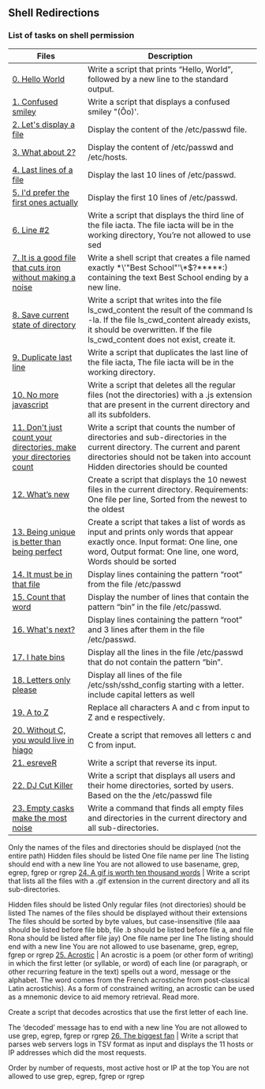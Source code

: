 ## Shell Redirections
### List of tasks on shell permission
Files | Description
------|------------
[0. Hello World](./0-hello_world) | Write a script that prints “Hello, World”, followed by a new line to the standard output.
[1. Confused smiley](./1-confused_smiley) | Write a script that displays a confused smiley "(Ôo)'.
[2. Let's display a file](./2-hellofile) | Display the content of the /etc/passwd file.
[3. What about 2?](./3-twofiles) | Display the content of /etc/passwd and /etc/hosts.
[4. Last lines of a file](./4-lastlines) | Display the last 10 lines of /etc/passwd.
[5. I'd prefer the first ones actually](./5-firstlines) | Display the first 10 lines of /etc/passwd.
[6. Line #2](./6-third_line) | Write a script that displays the third line of the file iacta. The file iacta will be in the working directory, You’re not allowed to use sed
[7. It is a good file that cuts iron without making a noise](./7-file) | Write a shell script that creates a file named exactly \*\\'"Best School"\'\\*$\?\*\*\*\*\*:) containing the text Best School ending by a new line.
[8. Save current state of directory](./8-cwd_state) | Write a script that writes into the file ls_cwd_content the result of the command ls -la. If the file ls_cwd_content already exists, it should be overwritten. If the file ls_cwd_content does not exist, create it.
[9. Duplicate last line](./9-duplicate_last_line) | Write a script that duplicates the last line of the file iacta, The file iacta will be in the working directory.
[10. No more javascript](./10-no_more_js) | Write a script that deletes all the regular files (not the directories) with a .js extension that are present in the current directory and all its subfolders.
[11. Don't just count your directories, make your directories count](./11-directories) | Write a script that counts the number of directories and sub-directories in the current directory. The current and parent directories should not be taken into account Hidden directories should be counted
[12. What’s new](./12-newest_files) | Create a script that displays the 10 newest files in the current directory. Requirements: One file per line, Sorted from the newest to the oldest
[13. Being unique is better than being perfect](./13-unique) | Create a script that takes a list of words as input and prints only words that appear exactly once. Input format: One line, one word, Output format: One line, one word, Words should be sorted
[14. It must be in that file](./14-findthatword) | Display lines containing the pattern “root” from the file /etc/passwd
[15. Count that word](./15-countthatword) | Display the number of lines that contain the pattern “bin” in the file /etc/passwd.
[16. What's next?](./16-whatsnext) | Display lines containing the pattern “root” and 3 lines after them in the file /etc/passwd.
[17. I hate bins](./17-hidethisword) | Display all the lines in the file /etc/passwd that do not contain the pattern “bin”.
[18. Letters only please](./18-letteronly) | Display all lines of the file /etc/ssh/sshd_config starting with a letter. include capital letters as well
[19. A to Z](./19-AZ) | Replace all characters A and c from input to Z and e respectively.
[20. Without C, you would live in hiago](./20-hiago) | Create a script that removes all letters c and C from input.
[21. esreveR](./21-reverse) | Write a script that reverse its input.
[22. DJ Cut Killer](./22-users_and_homes) | Write a script that displays all users and their home directories, sorted by users. Based on the the /etc/passwd file
[23. Empty casks make the most noise](./100-empty_casks) | Write a command that finds all empty files and directories in the current directory and all sub-directories.

Only the names of the files and directories should be displayed (not the entire path)
Hidden files should be listed
One file name per line
The listing should end with a new line
You are not allowed to use basename, grep, egrep, fgrep or rgrep
[24. A gif is worth ten thousand words](./101-gifs) | Write a script that lists all the files with a .gif extension in the current directory and all its sub-directories.

Hidden files should be listed
Only regular files (not directories) should be listed
The names of the files should be displayed without their extensions
The files should be sorted by byte values, but case-insensitive (file aaa should be listed before file bbb, file .b should be listed before file a, and file Rona should be listed after file jay)
One file name per line
The listing should end with a new line
You are not allowed to use basename, grep, egrep, fgrep or rgrep
[25. Acrostic](./102-acrostic) | An acrostic is a poem (or other form of writing) in which the first letter (or syllable, or word) of each line (or paragraph, or other recurring feature in the text) spells out a word, message or the alphabet. The word comes from the French acrostiche from post-classical Latin acrostichis). As a form of constrained writing, an acrostic can be used as a mnemonic device to aid memory retrieval. Read more.

Create a script that decodes acrostics that use the first letter of each line.

The ‘decoded’ message has to end with a new line
You are not allowed to use grep, egrep, fgrep or rgrep
[26. The biggest fan](./103-the_biggest_fan) | Write a script that parses web servers logs in TSV format as input and displays the 11 hosts or IP addresses which did the most requests.

Order by number of requests, most active host or IP at the top
You are not allowed to use grep, egrep, fgrep or rgrep

